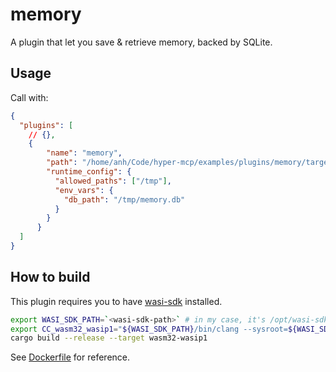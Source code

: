 # memory

A plugin that let you save & retrieve memory, backed by SQLite.

## Usage

Call with:
```json
{
  "plugins": [
    // {},
    {
        "name": "memory",
        "path": "/home/anh/Code/hyper-mcp/examples/plugins/memory/target/wasm32-wasip1/release/plugin.wasm",
        "runtime_config": {
          "allowed_paths": ["/tmp"],
          "env_vars": {
            "db_path": "/tmp/memory.db"
          }
        }
      }
  ]
}

```

## How to build

This plugin requires you to have [wasi-sdk](https://github.com/WebAssembly/wasi-sdk) installed.

```sh
export WASI_SDK_PATH=`<wasi-sdk-path>` # in my case, it's /opt/wasi-sdk
export CC_wasm32_wasip1="${WASI_SDK_PATH}/bin/clang --sysroot=${WASI_SDK_PATH}/share/wasi-sysroot"
cargo build --release --target wasm32-wasip1
```

See [Dockerfile](./Dockerfile) for reference.

